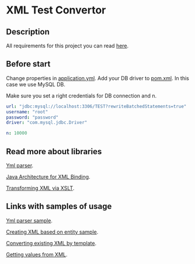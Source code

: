 # XML Test Convertor 

## Description

All requirements for this project you can read [here](Тестовое%20задание%20Java%20-%20XML,%20JDBC.doc).

## Before start
Change properties in [application.yml](src/main/resources/application.yml).
Add your DB driver to [pom.xml](pom.xml).
In this case we use MySQL DB.

Make sure you set a right credentials for DB connection and n.


```yml
url: "jdbc:mysql://localhost:3306/TEST?rewriteBatchedStatements=true"
username: "root"
password: "password"
driver: "com.mysql.jdbc.Driver"

n: 10000
```
## Read more about libraries
[Yml parser](https://www.javadoc.io/doc/org.yaml/snakeyaml/1.19/org/yaml/snakeyaml/Yaml.html).

[Java Architecture for XML Binding](https://docs.oracle.com/javase/8/docs/api/javax/xml/bind/JAXB.html).

[Transforming XML via XSLT](https://docs.oracle.com/javase/tutorial/jaxp/xslt/transformingXML.html).

## Links with samples of usage
[Yml parser sample](https://www.baeldung.com/java-snake-yaml).

[Creating XML based on entity sample](https://howtodoinjava.com/jaxb/jaxb-exmaple-marshalling-and-unmarshalling-list-or-set-of-objects/).

[Converting existing XML by template](https://docs.oracle.com/javase/tutorial/jaxp/xslt/transformingXML.html).

[Getting values from XML](https://www.tutorialspoint.com/java_xml/java_dom_parse_document.htm).